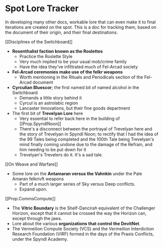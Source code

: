# Spot Lore Tracker
In developing many other docs, workable lore that can even make it to final iterations are created on the spot. This is a doc for tracking them, based on the document of their origin, and their final destinations.

[[Disciplines of the Switchboard]]
- **Rosenthalist faction known as the Roslettes**
	- Practice the Roslette Style
	- Very much implied to be your usual mob/crime family
	- Have the idea they've infiltrated much of Fel-Arcad society
- **Fel-Arcad ceremonies make use of the felkr weapons**
	- Worth mentioning in the Rituals and Periodicals section of the Fel-Arcad document
- **Cyrculian Bluescor**; the first named bit of named alcohol in the Switchboard
	- Demands a little story behind it
	- Cyrcul is an astrolabic region
	- Lancaster Innovations, but their fine goods department
- The first bit of **Trevelyan Lore** here
	- Very essential to refer back here in the building of [[Prop.SpyndlNoon]]
	- There's a disconnect between the portrayal of Trevelyan here and the story of Trevelyan in Spyndl Noon; to rectify that I had the idea of the 99 Tales being completed and the 100th Tale being Trevelyan's mind finally coming undone due to the damage of the Refrain, and him needing to be put down for it
	- Trevelyan's Trevelers do it. It's a sad tale.

[[On Weave and Warfare]]
- Some lore on the **Antamaran versus the Vahnkin** under the Pale Amaran felkrivft weapons 
	- Part of a much larger series of Sky versus Deep conflicts.
	- Expand upon.

[[Prop.CommsCompute]]
- The **Vitric Boundary** is the Shelf-Dancirah equivalent of the Challenger Horizon, except that it cannot be crossed the way the Horizon can, except through the jaws.
- Lore about the various **organizations that control the DevitNet**.
- The Vermeilion Compute Society (VCS) and the Vermeilion Interdiction Research Foundation (VIRF) formed in the days of the Praxis Conflicts, under the Spyndl Academy.